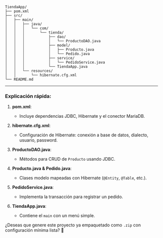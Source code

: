 ```
TiendaApp/  
├── pom.xml
├── src/
│   ├── main/
│   │   ├── java/
│   │   │   └── com/
│   │   │       └── tienda/
│   │   │           ├── dao/
│   │   │           │   └── ProductoDAO.java
│   │   │           ├── model/
│   │   │           │   ├── Producto.java
│   │   │           │   └── Pedido.java
│   │   │           ├── service/
│   │   │           │   └── PedidoService.java
│   │   │           └── TiendaApp.java
│   │   └── resources/
│   │       └── hibernate.cfg.xml
└── README.md
```
---

### Explicación rápida:

1. **pom.xml**:
   - Incluye dependencias JDBC, Hibernate y el conector MariaDB.

2. **hibernate.cfg.xml**:
   - Configuración de Hibernate: conexión a base de datos, dialecto, usuario, password.

3. **ProductoDAO.java**:
   - Métodos para CRUD de `Producto` usando JDBC.

4. **Producto.java & Pedido.java**:
   - Clases modelo mapeadas con Hibernate (`@Entity`, `@Table`, etc.).

5. **PedidoService.java**:
   - Implementa la transacción para registrar un pedido.

6. **TiendaApp.java**:
   - Contiene el `main` con un menú simple.

¿Deseas que genere este proyecto ya empaquetado como `.zip` con configuración mínima lista? 🚀
